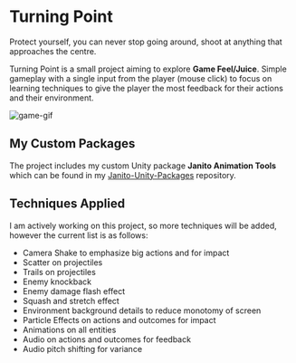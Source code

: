 # Turning Point
Protect yourself, you can never stop going around, shoot at anything that approaches the centre. 

Turning Point is a small project aiming to explore **Game Feel/Juice**. Simple gameplay with a single input from the player (mouse click) to focus on learning techniques to give the player the most feedback for their actions and their environment. 

![game-gif](https://github.com/user-attachments/assets/0fdeb8b3-2994-426f-99ac-71944b0917ab)

## My Custom Packages
The project includes my custom Unity package **Janito Animation Tools** which can be found in my [Janito-Unity-Packages](https://github.com/Janfra/Janito-Unity-Packages) repository.

## Techniques Applied
I am actively working on this project, so more techniques will be added, however the current list is as follows:
- Camera Shake to emphasize big actions and for impact
- Scatter on projectiles
- Trails on projectiles
- Enemy knockback
- Enemy damage flash effect
- Squash and stretch effect
- Environment background details to reduce monotomy of screen
- Particle Effects on actions and outcomes for impact
- Animations on all entities
- Audio on actions and outcomes for feedback
- Audio pitch shifting for variance 
